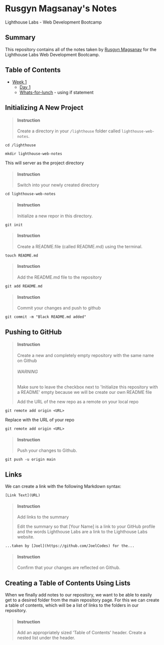 # Rusgyn Magsanay's Notes
Lighthouse Labs - Web Development Bootcamp

## Summary

This repository contains all of the notes taken by [Rusgyn Magsanay](https://github.com/Rusgyn/lighthouse-web-notes) for the Lighthouse Labs Web Development Bootcamp.

## Table of Contents

* [Week 1](https://github.com/Rusgyn/lighthouse-web-notes/tree/main/Week_1)
  * [Day 1](https://github.com/Rusgyn/lighthouse-web-notes/tree/main/Week_1/Day_1)
  * [Whats-for-lunch](https://github.com/Rusgyn/whats-for-lunch) - using if statement


## Initializing A New Project

> #### Instruction
> Create a directory in your `/lighthouse` folder called `lighthouse-web-notes`.

```shell
cd /lighthouse
```
```shell
mkdir lighthouse-web-notes
```
This will server as the project directory

> #### Instruction
> Switch into your newly created directory

```shell
cd lighthouse-web-notes
```

> #### Instruction
> Initialize a new repor in this directory.

```shell
git init
```

> #### Instruction
> Create a README.file (called README.md) using the terminal.

```
touch README.md
```

> #### Instruction
> Add the README.md file to the repository

```
git add README.md
```

> #### Instruction
> Commit your changes and push to github

```
git commit -m "Black README.md added"
```

## Pushing to GitHub

> #### Instruction
> Create a new and completely empty repository with the same name on Github
> ###### WARNING
> Make sure to leave the checkbox next to 'Initialize this repository with a README' empty because we will be create our own README file
>
> Add the URL of the new repo as a remote on your local repo

```
git remote add origin <URL>
```
Replace <URL> with the URL of your repo

```
git remote add origin <URL>
```

> #### Instruction
> Push your changes to Github.

```
git push -u origin main
```

## Links
We can create a link with the following Markdown syntax:
```
[Link Text](URL)
```

> #### Instruction
> Add links to the summary
>
> Edit the summary so that [Your Name] is a link to your GitHub profile and the words Lighthouse Labs are a link to the Lighthouse Labs website.

```
...taken by [Joel](https://github.com/JoelCodes) for the...
```
> #### Instruction
> Confirm that your changes are reflected on Github.

## Creating a Table of Contents Using Lists
When we finally add notes to our repository, we want to be able to easily get to a desired folder from the main repository page. For this we can create a table of contents, which will be a list of links to the folders in our repository.

> #### Instruction
> Add an appropriately sized 'Table of Contents' header.
> Create a nested list under the header.
